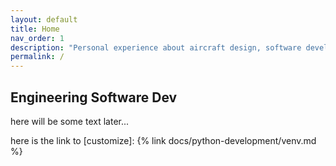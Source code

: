 ```yaml
---
layout: default
title: Home
nav_order: 1
description: "Personal experience about aircraft design, software development and other topics."
permalink: /
---
```


## Engineering Software Dev

here will be some text later...

here is the link to [customize]: {% link docs/python-development/venv.md %}
